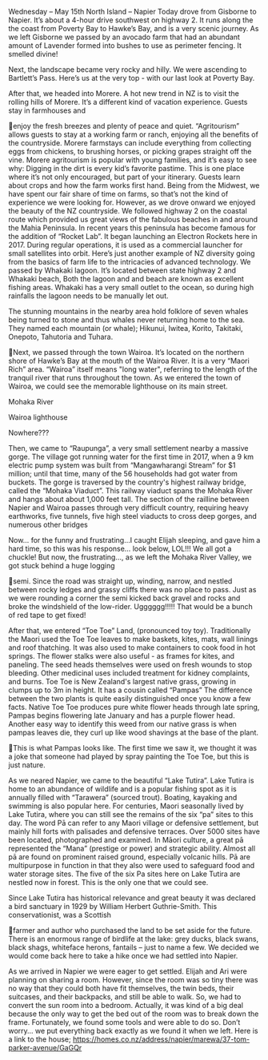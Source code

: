 Wednesday – May 15th
North Island – Napier
Today drove from Gisborne to Napier. It’s about a 4-hour drive southwest on highway
2. It runs along the the coast from Poverty Bay to Hawke’s Bay, and is a very scenic
journey. As we left Gisborne we passed by an avocado farm that had an abundant
amount of Lavender formed into bushes to use as perimeter fencing. It smelled divine!

Next, the landscape became very rocky and hilly. We were ascending to Bartlett’s
Pass. Here’s us at the very top - with our last look at Poverty Bay.

After that, we headed into Morere. A hot new trend in NZ is to visit the rolling hills of
Morere. It’s a different kind of vacation experience. Guests stay in farmhouses and

enjoy the fresh breezes and plenty of peace and quiet. “Agritourism” allows guests to
stay at a working farm or ranch, enjoying all the benefits of the countryside. Morere
farmstays can include everything from collecting eggs from chickens, to brushing
horses, or picking grapes straight off the vine. Morere agritourism is popular with young
families, and it’s easy to see why: Digging in the dirt is every kid’s favorite pastime. This
is one place where it’s not only encouraged, but part of your itinerary. Guests learn
about crops and how the farm works first hand. Being from the Midwest, we have spent
our fair share of time on farms, so that’s not the kind of experience we were looking for.
However, as we drove onward we enjoyed the beauty of the NZ countryside.
We followed highway 2 on the coastal route which provided us great views of the
fabulous beaches in and around the Mahia Peninsula. In recent years this peninsula
has become famous for the addition of “Rocket Lab”. It began launching an Electron
Rockets here in 2017. During regular operations, it is used as a commercial launcher for
small satellites into orbit. Here’s just another example of NZ diversity going from the
basics of farm life to the intricacies of advanced technology.
We passed by Whakaki lagoon. It’s located between state highway 2 and Whakaki
beach, Both the lagoon and and beach are known as excellent fishing areas. Whakaki
has a very small outlet to the ocean, so during high rainfalls the lagoon needs to be
manually let out.

The stunning mountains in the nearby area hold folklore of seven whales being turned
to stone and thus whales never returning home to the sea. They named each
mountain (or whale); Hikunui, Iwitea, Korito, Takitaki, Onepoto, Tahutoria and Tuhara.

Next, we passed through the town Wairoa. It’s located on the northern shore of
Hawke’s Bay at the mouth of the Wairoa River. It is a very “Maori Rich” area.
“Wairoa” itself means "long water", referring to the length of the tranquil river that runs
throughout the town. As we entered the town of Wairoa, we could see the memorable
lighthouse on its main street.

Mohaka River

Wairoa lighthouse

Nowhere???

Then, we came to “Raupunga”, a very small settlement nearby a massive gorge. The
village got running water for the first time in 2017, when a 9 km electric pump system
was built from “Mangawharangi Stream” for $1 million; until that time, many of the 56
households had got water from buckets. The gorge is traversed by the country's highest
railway bridge, called the “Mohaka Viaduct”. This railway viaduct spans the Mohaka
River and hangs about about 1,000 feet tall. The section of the railline between Napier
and Wairoa passes through very difficult country, requiring heavy earthworks, five
tunnels, five high steel viaducts to cross deep gorges, and numerous other bridges

Now… for the funny and frustrating…I caught Elijah sleeping, and gave him a hard
time, so this was his response… look below, LOL!!! We all got a chuckle! But now, the
frustrating…, as we left the Mohaka River Valley, we got stuck behind a huge logging

semi. Since the road was straight up, winding, narrow, and nestled between rocky
ledges and grassy cliffs there was no place to pass. Just as we were rounding a corner
the semi kicked back gravel and rocks and broke the windshield of the low-rider.
Ugggggg!!!!! That would be a bunch of red tape to get fixed!

After that, we entered “Toe Toe” Land, (pronounced toy toy).
Traditionally
the Maori used the Toe Toe leaves to make baskets, kites, mats, wall linings and roof
thatching. It was also used to make containers to cook food in hot springs. The flower
stalks were also useful - as frames for kites, and paneling. The seed heads themselves
were used on fresh wounds to stop bleeding. Other medicinal uses included treatment
for kidney complaints, and burns. Toe Toe is New Zealand's largest native grass, growing
in clumps up to 3m in height. It has a cousin called “Pampas” The difference between
the two plants is quite easily distinguished once you know a few facts. Native Toe Toe
produces pure white flower heads through late spring, Pampas begins flowering late
January and has a purple flower head. Another easy way to identify this weed from
our native grass is when pampas leaves die, they curl up like wood shavings at the base
of the plant.

This is what Pampas looks like. The first time we saw it, we thought it was a joke that
someone had played by spray painting the Toe Toe, but this is just nature.

As we neared Napier, we came to the beautiful “Lake Tutira”. Lake Tutira is home to
an abundance of wildlife and is a popular fishing spot as it is annually filled with
“Tarawera” (sourced trout). Boating, kayaking and swimming is also popular here. For
centuries, Maori seasonally lived by Lake Tutira, where you can still see the remains of
the six “pa” sites to this day.
The word Pā can refer to any Maori village or defensive settlement, but mainly hill forts
with palisades and defensive terraces. Over 5000 sites have been located,
photographed and examined.
In Māori culture, a great pā represented the “Mana” (prestige or power) and strategic
ability. Almost all pā are found on prominent raised ground, especially volcanic hills.
Pā are multipurpose in function in that they also were used to safeguard food and
water storage sites. The five of the six Pa sites here on Lake Tutira are nestled now in
forest. This is the only one that we could see.

Since Lake Tutira has historical relevance and great beauty it was declared a bird
sanctuary in 1929 by William Herbert Guthrie-Smith. This conservationist, was a Scottish

farmer and author who purchased the land to be set aside for the future. There is an
enormous range of birdlife at the lake: grey ducks, black swans, black shags, whiteface herons, fantails – just to name a few. We decided we would come back here to
take a hike once we had settled into Napier.

As we arrived in Napier we were eager to get settled. Elijah and Ari were planning on
sharing a room. However, since the room was so tiny there was no way that they could
both have fit themselves, the twin beds, their suitcases, and their backpacks, and still
be able to walk. So, we had to convert the sun room into a bedroom. Actually, it was
kind of a big deal because the only way to get the bed out of the room was to break
down the frame. Fortunately, we found some tools and were able to do so. Don’t
worry… we put everything back exactly as we found it when we left. Here is a link to
the house; https://homes.co.nz/address/napier/marewa/37-tom-parker-avenue/GaGQr

